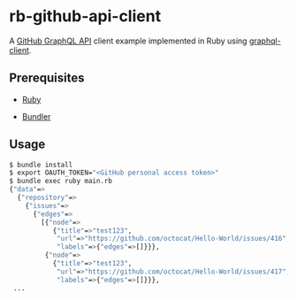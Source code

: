 # rb-github-api-client

A [GitHub GraphQL API](https://docs.github.com/en/graphql) client example implemented in Ruby using [graphql-client](https://github.com/github/graphql-client).

## Prerequisites

- [Ruby](https://www.ruby-lang.org/ja/)

- [Bundler](https://bundler.io)

## Usage

```sh
$ bundle install
$ export OAUTH_TOKEN="<GitHub personal access token>"
$ bundle exec ruby main.rb
{"data"=>
  {"repository"=>
    {"issues"=>
      {"edges"=>
        [{"node"=>
           {"title"=>"test123",
            "url"=>"https://github.com/octocat/Hello-World/issues/416",
            "labels"=>{"edges"=>[]}}},
         {"node"=>
           {"title"=>"test123",
            "url"=>"https://github.com/octocat/Hello-World/issues/417",
            "labels"=>{"edges"=>[]}}},
 ...
```
